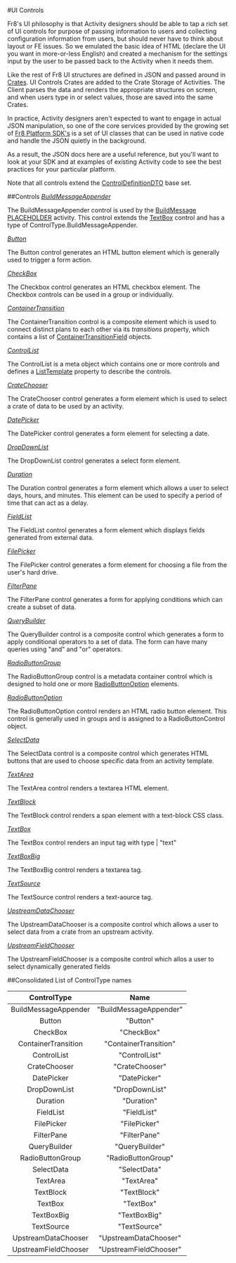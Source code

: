 #UI Controls

Fr8's UI philosophy is that Activity designers should be able to tap a rich set of UI controls for purpose of passing information to users and collecting configuration information from users, but should never have to think about layout or FE issues. So we emulated the basic idea of HTML (declare the UI you want in more-or-less English) and created a mechanism for the settings input by the user to be passed back to the Activity when it needs them. 

Like the rest of Fr8 UI structures are defined in JSON and passed around in [Crates](/Docs/ForDevelopers/OperatingConceptsk/Crates.md). UI Controls Crates are added to the Crate Storage of Activities. The Client parses the data and renders the appropriate structures on screen, and when users type in or select values, those are saved into the same Crates.

In practice, Activity designers aren't expected to want to engage in actual JSON manipulation, so one of the core services provided by the growing set of [Fr8 Platform SDK's](/Docs/ForDevelopers/SDKHome.md) is a set of UI classes that can be used in native code and handle the JSON quietly in the background. 

As a result, the JSON docs here are a useful reference, but you'll want to look at your SDK and at examples of existing Activity code to see the best practices for your particular platform.

Note that all controls extend the [ControlDefinitionDTO](/Docs/ForDevelopers/Objects/DataTransfer/ControlDefinitinDTO.md) base set.



##Controls
*[BuildMessageAppender](Controls/BuildMessageAppender.md)*

The BuildMessageAppender control is used by the [BuildMessage PLACEHOLDER](BuildMessage.md) activity. This control extends the [TextBox](Controls/TextBox.md) control and has a type of ControlType.BuildMessageAppender.

*[Button](Controls/Button.md)*

The Button control generates an HTML button element which is generally used to trigger a form action.

*[CheckBox](Controls/Checkbox.md)*

The Checkbox control generates an HTML checkbox element. The Checkbox controls can be used in a group or individually.

*[ContainerTransition](Controls/ContainerTransition.md)*

The ContainerTransition control is a composite element which is used to connect distinct plans to each other via its _transitions_ property, which contains a list of [ContainerTransitionField](../ContainerTransitionField.md) objects.

*[ControlList](Controls/ControlList.md)*

The ControlList is a meta object which contains one or more controls and defines a [ListTemplate](../ListTemplate.md) property to describe the controls.

*[CrateChooser](Controls/CrateChooser.md)*

The CrateChooser control generates a form element which is used to select a crate of data to be used by an activity.

*[DatePicker](Controls/DatePicker.md)*

The DatePicker control generates a form element for selecting a date.

*[DropDownList](Controls/DropDownList.md)*

The DropDownList control generates a select form element.

*[Duration](Controls/Duration.md)*

The Duration control generates a form element which allows a user to select days, hours, and minutes. This element can be used to specify a period of time that can act as a delay.

*[FieldList](Controls/FieldList.md)*

The FieldList control generates a form element which displays fields generated from external data.

*[FilePicker](Controls/FilePicker.md)*

The FilePicker control generates a form element for choosing a file from the user's hard drive.

*[FilterPane](Controls/FilterPane.md)*

The FilterPane control generates a form for applying conditions which can create a subset of data.

*[QueryBuilder](Controls/QueryBuilder.md)*

The QueryBuilder control is a composite control which generates a form to apply conditional operators to a set of data. The form can have many queries using "and" and "or" operators.

*[RadioButtonGroup](Controls/RadioButtonGroup.md)*

The RadioButtonGroup control is a metadata container control which is designed to hold one or more [RadioButtonOption](Controls/RadioButtonOption.md) elements.

*[RadioButtonOption](Controls/RadioButtonOption.md)*

The RadioButtonOption control renders an HTML radio button element. This control is generally used in groups and is assigned to a RadioButtonControl object.

*[SelectData](Controls/SelectData.md)*

The SelectData control is a composite control which generates HTML buttons that are used to choose specific data from an activity template.

*[TextArea](Controls/TextArea.md)*

The TextArea control renders a textarea HTML element.

*[TextBlock](Controls/TextBlock.md)*

The TextBlock control renders a span element with a text-block CSS class.

*[TextBox](Controls/TextBox.md)*

The TextBox control renders an input tag with type | "text"

*[TextBoxBig](Controls/TextBoxBig.md)*

The TextBoxBig control renders a textarea tag.

*[TextSource](Controls/TextSource.md)*

The TextSource control renders a text-aource tag.

*[UpstreamDataChooser](Controls/UpstreamDataChooser.md)*

The UpstreamDataChooser is a composite control which allows a user to select data from a crate from an upstream activity.

*[UpstreamFieldChooser](Controls/UpstreamFieldChooser.md)*

The UpstreamFieldChooser is a composite control which allos a user to select dynamically generated fields

##<a name="control-types"></a>Consolidated List of ControlType names

ControlType | Name
:---:|:---:
BuildMessageAppender | "BuildMessageAppender"
Button | "Button"
CheckBox | "CheckBox"
ContainerTransition | "ContainerTransition"
ControlList | "ControlList"
CrateChooser | "CrateChooser"
DatePicker | "DatePicker"
DropDownList | "DropDownList"
Duration | "Duration"
FieldList | "FieldList"
FilePicker | "FilePicker"
FilterPane | "FilterPane"
QueryBuilder | "QueryBuilder"
RadioButtonGroup | "RadioButtonGroup"
SelectData | "SelectData"
TextArea | "TextArea"
TextBlock | "TextBlock"
TextBox | "TextBox"
TextBoxBig | "TextBoxBig"
TextSource | "TextSource"
UpstreamDataChooser | "UpstreamDataChooser"
UpstreamFieldChooser | "UpstreamFieldChooser"


